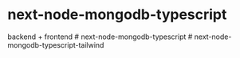 # next-node-mongodb-typescript
 backend + frontend
#   n e x t - n o d e - m o n g o d b - t y p e s c r i p t  
 #   n e x t - n o d e - m o n g o d b - t y p e s c r i p t - t a i l w i n d  
 